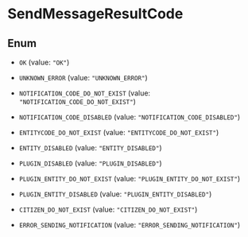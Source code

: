 

# SendMessageResultCode

## Enum


* `OK` (value: `"OK"`)

* `UNKNOWN_ERROR` (value: `"UNKNOWN_ERROR"`)

* `NOTIFICATION_CODE_DO_NOT_EXIST` (value: `"NOTIFICATION_CODE_DO_NOT_EXIST"`)

* `NOTIFICATION_CODE_DISABLED` (value: `"NOTIFICATION_CODE_DISABLED"`)

* `ENTITYCODE_DO_NOT_EXIST` (value: `"ENTITYCODE_DO_NOT_EXIST"`)

* `ENTITY_DISABLED` (value: `"ENTITY_DISABLED"`)

* `PLUGIN_DISABLED` (value: `"PLUGIN_DISABLED"`)

* `PLUGIN_ENTITY_DO_NOT_EXIST` (value: `"PLUGIN_ENTITY_DO_NOT_EXIST"`)

* `PLUGIN_ENTITY_DISABLED` (value: `"PLUGIN_ENTITY_DISABLED"`)

* `CITIZEN_DO_NOT_EXIST` (value: `"CITIZEN_DO_NOT_EXIST"`)

* `ERROR_SENDING_NOTIFICATION` (value: `"ERROR_SENDING_NOTIFICATION"`)



